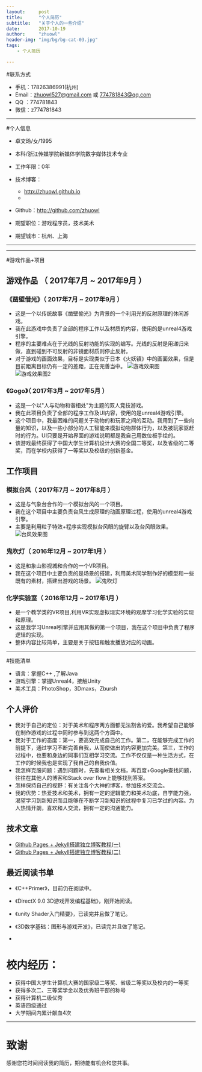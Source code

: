 ```yaml
---
layout:     post
title:      "个人简历"
subtitle:   "关于个人的一些介绍"
date:       2017-10-19
author:     "zhuowl"
header-img: "img/bg/bg-cat-03.jpg"
tags:
    - 个人简历

---
```


#联系方式
- 手机：17826386991(杭州)
- Email：zhuowl527@gmail.com 或 774781843@qq.com 
- QQ ：774781843
- 微信：z774781843
---

#个人信息

 - 卓文玲/女/1995 
 - 本科/浙江传媒学院新媒体学院数字媒体技术专业
 - 工作年限：0年
 - 技术博客：
 	- http://zhuowl.github.io
 	- 
 - Github：http://github.com/zhuowl

 - 期望职位：游戏程序员，技术美术
 - 期望城市：杭州、上海

---


---
#游戏作品+项目

## 游戏作品 （ 2017年7月 ~ 2017年9月 ）

### 《凿壁借光》（ 2017年7月 ~ 2017年9月 ）
- 这是一个以传统故事《凿壁偷光》为背景的一个利用光的反射原理的休闲游戏。
- 我在此游戏中负责了全部的程序工作以及材质的内容，使用的是unreal4游戏引擎。
- 程序的主要难点在于光线的反射功能的实现的编写。光线的反射是用递归来做，直到碰到不可反射的非镜面材质则停止反射。
- 对于游戏的画面效果，目标是实现类似于日本《火妖镇》中的画面效果，但是目前距离目标仍有一定的差距，正在完善当中。
![游戏效果图](/img/in-post/post-about-me/Light01.png)
![游戏效果图2](/img/in-post/post-about-me/Light02.png)


### 《Gogo》（ 2017年3月 ~ 2017年5月 ）
- 这是一个以"人与动物和谐相处"为主题的双人竞技游戏。
- 我在此项目负责了全部的程序工作及UI内容，使用的是unreal4游戏引擎。
- 这个项目中，我最困难的问题关于动物的和玩家之间的互动。我用到了一些向量的知识，以及一些小部分的人工智能来模拟动物群体行为，以及被玩家驱赶时的行为。UI只要是开始界面的游戏说明都是我自己用数位板手绘的。
- 该游戏最终获得了中国大学生计算机设计大赛的全国二等奖，以及省级的二等奖，而在学校内获得了一等奖以及校级的创新基金。



## 工作项目


### 模拟台风（ 2017年7月 ~ 2017年8月 ）
- 这是与气象台合作的一个模拟台风的一个项目。
- 我在这个项目中主要负责台风生成原理的动画原理过程，使用的unreal4游戏引擎。
- 主要是利用粒子特效+程序实现模拟台风眼的旋臂以及台风眼效果。
![台风效果图](/img/in-post/post-about-me/typhoon.gif)

### 鬼吹灯（ 2016年12月 ~ 2017年1月 ）
- 这是和象山影视城和合作的一个VR项目。
- 我在这个项目中主要负责的是场景的搭建，利用美术同学制作好的模型和一些既有的素材，搭建出游戏的场景。
![鬼吹灯](/img/in-post/post-about-me/vr.png)

### 化学实验室（ 2016年12月 ~ 2017年1月 ）
- 是一个教学类的VR项目,利用VR实现虚拟现实环境的观摩学习化学实验的实现和原理。
- 这是我学习Unreal引擎并应用其做的第一个项目，我在这个项目中负责了程序逻辑的实现。
- 整体内容比较简单，主要是关于按钮和触发播放对应的动画。


---

#技能清单
- 语言：掌握C++ ,了解Java
- 游戏引擎：掌握Unreal4，接触Unity
- 美术工具：PhotoShop，3Dmaxs，Zbursh

## 个人评价
- 我对于自己的定位：对于美术和程序两方面都无法割舍的爱。我希望自己能够在制作游戏的过程中同时参与到这两个方面中。
- 我对于工作的态度：第一，要高效完成自己的工作。第二，在能够完成工作的前提下，通过学习不断完善自我，从而使做出的内容更加完美。第三，工作的过程中，也要和身边的同事们互相学习交流。工作不仅仅是一种生活方式，在工作的时候我也是实现了我自己的自我价值。
- 我怎样克服问题：遇到问题时，先查看相关文档，再百度+Google查找问题，往往在其他人的博客和Stack over flow上能够找到答案。
- 怎样保持自己的视野：有关注各个大神的博客，参加技术交流会。
- 我的优势：热爱技术和美术，拥有一定的逻辑能力和美术功底，自学能力强，渴望学习到新知识而且能够在不断学习新知识的过程中复习已学过的内容。为人热情开朗，喜欢和人交流，拥有一定的沟通能力。


## 技术文章

- [Github Pages + Jekyll搭建独立博客教程(一)](https://zhuowl.github.io/2017/10/24/build-a-blog-1/)
- [Github Pages + Jekyll搭建独立博客教程(二)](https://zhuowl.github.io/2017/10/29/build-a-blog-2/)

## 最近阅读书单
- 《C++Primer》，目前仍在阅读中。
- 《DirectX 9.0 3D游戏开发编程基础》，刚开始阅读。
- 《unity Shader入门精要》，已读完并且做了笔记。
- 《3D数学基础：图形与游戏开发》，已读完并且做了笔记。

-
# 校内经历：
- 获得中国大学生计算机大赛的国家级二等奖、省级二等奖以及校内的一等奖
- 获得多次二、三等奖学金以及优秀班干部的称号
- 获得计算机二级优秀
- 英语四级通过
- 大学期间内累计献血4次


---

# 致谢
感谢您花时间阅读我的简历，期待能有机会和您共事。
